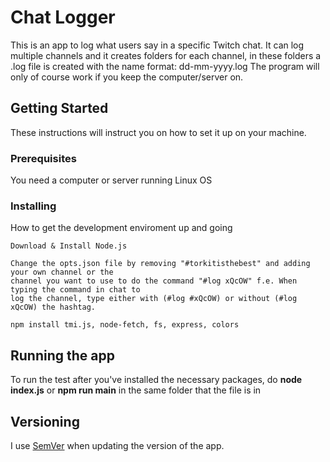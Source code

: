 # Chat Logger

This is an app to log what users say in a specific Twitch chat. It can log multiple channels
and it creates folders for each channel, in these folders a .log file is created with the name format: dd-mm-yyyy.log
The program will only of course work if you keep the computer/server on.


## Getting Started

These instructions will instruct you on how to set it up on your machine.

### Prerequisites

  You need a computer or server running Linux OS

### Installing

How to get the development enviroment up and going

    Download & Install Node.js
    
    Change the opts.json file by removing "#torkitisthebest" and adding your own channel or the 
    channel you want to use to do the command "#log xQcOW" f.e. When typing the command in chat to
    log the channel, type either with (#log #xQcOW) or without (#log xQcOW) the hashtag.
    
    npm install tmi.js, node-fetch, fs, express, colors

## Running the app

To run the test after you've installed the necessary packages, do **node index.js** or **npm run main** in the same folder that the file is in

## Versioning

I use [SemVer](http://semver.org/) when updating the version of the app.
